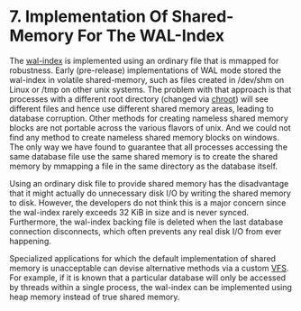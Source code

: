 # 7\. Implementation Of Shared\-Memory For The WAL\-Index


The [wal\-index](walformat.html#shm) is implemented using an ordinary file that is
mmapped for robustness. Early (pre\-release) implementations of WAL mode
stored the wal\-index in volatile shared\-memory, such as files created in
/dev/shm on Linux or /tmp on other unix systems. The problem
with that approach is that processes with a different root directory
(changed via [chroot](http://en.wikipedia.org/wiki/Chroot))
will see different files and hence use different shared memory areas,
leading to database corruption. Other methods for creating nameless
shared memory blocks are not portable across the various flavors of
unix. And we could not find any method to create nameless shared
memory blocks on windows. The only way we have found to guarantee
that all processes accessing the same database file use the same shared
memory is to create the shared memory by mmapping a file in the same
directory as the database itself.


Using an ordinary disk file to provide shared memory has the 
disadvantage that it might actually do unnecessary disk I/O by
writing the shared memory to disk. However, the developers do not
think this is a major concern since the wal\-index rarely exceeds
32 KiB in size and is never synced. Furthermore, the wal\-index 
backing file is deleted when the last database connection disconnects,
which often prevents any real disk I/O from ever happening.


Specialized applications for which the default implementation of
shared memory is unacceptable can devise alternative methods via a
custom [VFS](vfs.html). 
For example, if it is known that a particular database
will only be accessed by threads within a single process, the wal\-index
can be implemented using heap memory instead of true shared memory.



